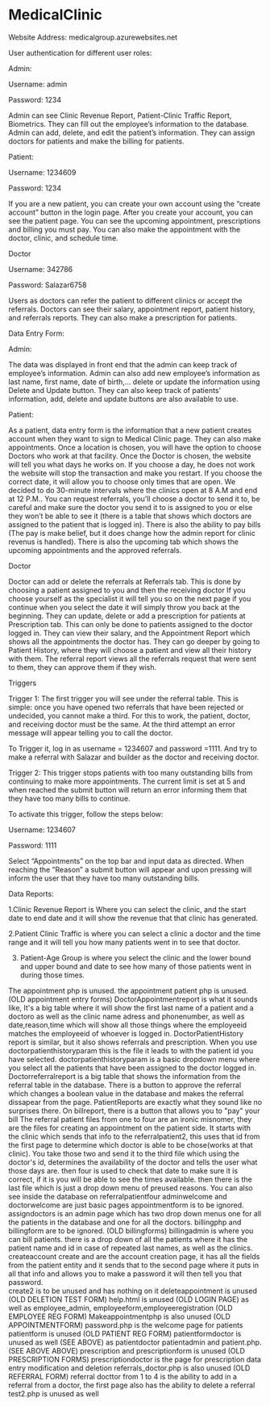 # MedicalClinic
Website Address: medicalgroup.azurewebsites.net


User authentication for different user roles: 

Admin:   

Username: admin 

Password: 1234 

Admin can see Clinic Revenue Report, Patient-Clinic Traffic Report, Biometrics. They can fill out the employee’s information to the database. Admin can add, delete, and edit the patient’s information. They can assign doctors for patients and make the billing for patients. 

 

Patient: 

Username: 1234609 

Password: 1234 

If you are a new patient, you can create your own account using the “create account” button in the login page. After you create your account, you can see the patient page. You can see the upcoming appointment, prescriptions and billing you must pay. You can also make the appointment with the doctor, clinic, and schedule time. 

 

Doctor 

Username: 342786 

Password: Salazar6758 

Users as doctors can refer the patient to different clinics or accept the referrals. Doctors can see their salary, appointment report, patient history, and referrals reports. They can also make a prescription for patients. 

 

Data Entry Form: 

Admin:   

The data was displayed in front end that the admin can keep track of employee’s information. Admin can also add new employee’s information as last name, first name, date of birth,… delete or update the information using Delete and Update button. They can also keep track of patients’ information, add, delete and update buttons are also available to use. 

 

Patient: 

As a patient, data entry form is the information that a new patient creates account when they want to sign to Medical Clinic page. They can also make appointments. Once a location is chosen, you will have the option to choose Doctors who work at that facility. Once the Doctor is chosen, the website will tell you what days he works on. If you choose a day, he does not work the website will stop the transaction and make you restart. If you choose the correct date, it will allow you to choose only times that are open. We decided to do 30-minute intervals where the clinics open at 8 A.M and end at 12 P.M.. You can request referrals, you’ll choose a doctor to send it to, be careful and make sure the doctor you send it to is assigned to you or else they won’t be able to see it (there is a table that shows which doctors are assigned to the patient that is logged in). There is also the ability to pay bills (The pay is make belief, but it does change how the admin report for clinic revenus is handled). There is also the upcoming tab which shows the upcoming appointments and the approved referrals.  

Doctor 

Doctor can add or delete the referrals at Referrals tab. This is done by choosing a patient assigned to you and then the receiving doctor If you choose yourself as the specialist it will tell you so on the next page if you continue when you select the date it will simply throw you back at the beginning. They can update, delete or add a prescription for patients at Prescription tab. This can only be done to patients assigned to the doctor logged in. They can view their salary, and the Appointment Report which shows all the appointments the doctor has. They can go deeper by going to Patient History, where they will choose a patient and view all their history with them. The referral report views all the referrals request that were sent to them, they can approve them if they wish. 

 

Triggers 

Trigger 1: The first trigger you will see under the referral table. This is simple: once you have opened two referrals that have been rejected or undecided, you cannot make a third. For this to work, the patient, doctor, and receiving doctor must be the same. At the third attempt an error message will appear telling you to call the doctor. 

To Trigger it, log in as username = 1234607 and password =1111. And try to make a referral with Salazar and builder as the doctor and receiving doctor. 

 

Trigger 2: This trigger stops patients with too many outstanding bills from continuing to make more appointments. The current limit is set at 5 and when reached the submit button will return an error informing them that they have too many bills to continue. 

 

To activate this trigger, follow the steps below: 

Username: 1234607 

Password: 1111 

Select “Appointments” on the top bar and input data as directed. When reaching the “Reason” a submit button will appear and upon pressing will inform the user that they have too many outstanding bills.  

 

 

 

 

Data Reports: 

1.Clinic Revenue Report is Where you can select the clinic, and the start date to end date and it will show the revenue that that clinic has generated. 

2.Patient Clinic Traffic is where you can select a clinic a doctor and the time range and it will tell you how many patients went in to see that doctor. 

3. Patient-Age Group is where you select the clinic and the lower bound and upper bound and date to see how many of those patients went in during those times. 





The appointment php is unused.
the appointment patient php is unused. (OLD appointment entry forms)
DoctorAppointmentreport is what it sounds like, It's a big table where it will show the first last name of a patient and a doctoro as well as the clinic name adress and phonenumber, as well as date,reason,time which will show all  those things where the employeeid matches the employeeid of whoever is logged in.
DoctorPatientHistory report is similar, but it also shows referrals and prescription. When you use doctorpatienthistoryparam this is the file it leads to with the patient id you have selected.
doctorpatienthistoryparam is a basic dropdown menu where you select all the patients that have been assigned to the doctor logged in.
Doctorreferralreport is a big table that shows the information from the referral table in the database. There is a button to approve the referral which changes a boolean value in the database and makes the referral dissapear from the page.
PatientReports are exactly what they sound like no surprises there. On billreport, there is a button that allows you to "pay" your bill
The referral patient files from one to four are an ironic misnomer, they are the files for creating an appointment on the patient side. It starts with the clinic which sends that info to the referralpatient2, this uses that id from the first page to determine which doctor is able to be chose(works at that clinic).
You take those two and send it to the third file which using the doctor's id, determines the availability of the doctor and tells the user what those days are.
then four is used to check that date to make sure it is correct, if it is you will be able to see the  times available. then there is the last file which is just a drop down menu of preused reasons. You can also see inside the database on referralpatientfour
adminwelcome and doctorwelcome are just basic pages
appointmentform is to be ignored.
assigndoctors is an admin page which has two drop down menus one for all the patients in the database and one for all the doctors.
billingphp and billingform are to be ignored. (OLD billingforms)
billingadmin is where you can bill patients. there is a drop down of all the patients where it has the patient name and id in case of repeated last names, as well as the clinics.
createaccount create and are the account creation page, it has all the fields from the patient entity and it sends that to the second page where it puts in all that info and allows you to make a password it will then tell you that password.\
create2 is to be unused and has nothing on it
deleteappointment is unused (OLD DELETION TEST FORM)
help.html is unused (OLD LOGIN PAGE)
as well as employee_admin, employeeform,employeeregistration (OLD EMPLOYEE REG FORM)
Makeappointmentphp is also unused (OLD APPOINTMENTFORM)
password.php is the welcome page for patients
patientform is unused (OLD PATIENT REG FORM)
patientformdoctor is unused as well (SEE ABOVE)
as patientdoctor patientadmin and patient.php. (SEE ABOVE ABOVE)
prescription and prescriptionform is unused (OLD PRESCRIPTION FORMS)
prescriptiondoctor is the page for prescription data entry modification and deletion
referrals_doctor.php is also unused (OLD REFERRAL FORM)
referral docttor from 1 to 4 is the ability to add in a referral from a doctor, the first page also has the ability to delete a referral
test2.php is unused as well
